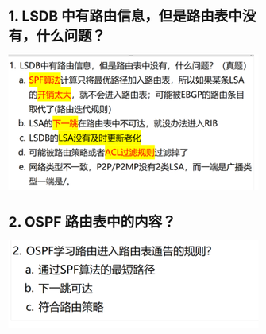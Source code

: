 # 1. LSDB 中有路由信息，但是路由表中没有，什么问题？

![alt text](<images/面试题---OSPF LSDB/image.png>)

# 2. OSPF 路由表中的内容？

![alt text](<images/面试题---OSPF LSDB/image-1.png>)
